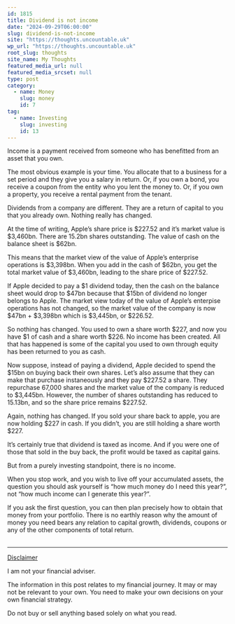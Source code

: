 ```yaml
---
id: 1815
title: Dividend is not income
date: "2024-09-29T06:00:00"
slug: dividend-is-not-income
site: "https://thoughts.uncountable.uk"
wp_url: "https://thoughts.uncountable.uk"
root_slug: thoughts
site_name: My Thoughts
featured_media_url: null
featured_media_srcset: null
type: post
category:
  - name: Money
    slug: money
    id: 7
tag:
  - name: Investing
    slug: investing
    id: 13
---
```



<p>Income is a payment received from someone who has benefitted from an asset that you own.</p>



<p>The most obvious example is your time. You allocate that to a business for a set period and they give you a salary in return. Or, if you own a bond, you receive a coupon from the entity who you lent the money to. Or, if you own a property, you receive a rental payment from the tenant.</p>



<p>Dividends from a company are different.  They are a return of capital to you that you already own.  Nothing really has changed.</p>



<p>At the time of writing, Apple&#8217;s share price is $227.52 and it&#8217;s market value is $3,460bn. There are 15.2bn shares outstanding. The value of cash on the balance sheet is $62bn.</p>



<p>This means that the market view of the value of Apple&#8217;s enterprise operations is $3,398bn. When you add in the cash of $62bn, you get the total market value of $3,460bn, leading to the share price of $227.52.</p>



<p>If Apple decided to pay a $1 dividend today, then the cash on the balance sheet would drop to $47bn because that $15bn of dividend no longer belongs to Apple.  The market view today of the value of Apple&#8217;s enterpise operations has not changed, so the market value of the company is now $47bn + $3,398bn which is $3,445bn, or $226.52.</p>



<p>So nothing has changed. You used to own a share worth $227, and now you have $1 of cash and a share worth $226. No income has been created. All that has happened is some of the capital you used to own through equity has been returned to you as cash.</p>



<p>Now suppose, instead of paying a dividend, Apple decided to spend the $15bn on buying back their own shares. Let&#8217;s also assume that they can make that purchase instaneously and they pay $227.52 a share. They repurchase 67,000 shares and the market value of the company is reduced to $3,445bn. However, the number of shares outstanding has reduced to 15.13bn, and so the share price remains $227.52.</p>



<p>Again, nothing has changed.  If you sold your share back to apple, you are now holding $227 in cash.  If you didn&#8217;t, you are still holding a share worth $227.</p>



<p>It&#8217;s certainly true that dividend is taxed as income.  And if you were one of those that sold in the buy back, the profit would be taxed as capital gains.</p>



<p>But from a purely investing standpoint, there is no income.  </p>



<p>When you stop work, and you wish to live off your accumulated assets, the question you should ask yourself is &#8220;how much money do I need this year?&#8221;, not &#8220;how much income can I generate this year?&#8221;.</p>



<p>If you ask the first question, you can then plan precisely how to obtain that money from your portfolio.  There is no earthly reason why the amount of money you need bears any relation to capital growth, dividends, coupons or any of the other components of total return.</p>



<p></p>
<br /><!-- wp:group {"layout":{"type":"constrained"}} -->
<div class="wp-block-group"><!-- wp:separator {"style":{"spacing":{"margin":{"top":"var:preset|spacing|40","bottom":"0"}}}} -->
<hr class="wp-block-separator has-alpha-channel-opacity" style="margin-top:var(--wp--preset--spacing--40);margin-bottom:0"/>
<!-- /wp:separator -->

<!-- wp:paragraph {"style":{"typography":{"textDecoration":"underline"}}} -->
<p style="text-decoration:underline">Disclaimer</p>
<!-- /wp:paragraph -->

<!-- wp:paragraph -->
<p>I am not your financial adviser.   </p>
<!-- /wp:paragraph -->

<!-- wp:paragraph -->
<p>The information in this post relates to my financial journey.  It may or may not be relevant to your own.  You need to make your own decisions on your own financial strategy.</p>
<!-- /wp:paragraph -->

<!-- wp:paragraph -->
<p>Do not buy or sell anything based solely on what you read.</p>
<!-- /wp:paragraph --></div>
<!-- /wp:group -->